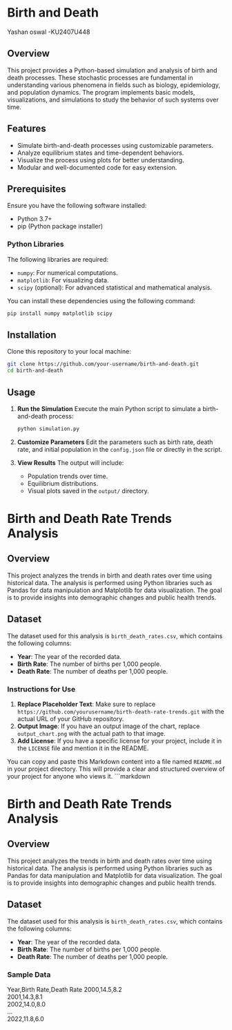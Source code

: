 # Birth and Death
Yashan oswal -KU2407U448

## Overview
This project provides a Python-based simulation and analysis of birth and death processes. These stochastic processes are fundamental in understanding various phenomena in fields such as biology, epidemiology, and population dynamics. The program implements basic models, visualizations, and simulations to study the behavior of such systems over time.

## Features
- Simulate birth-and-death processes using customizable parameters.
- Analyze equilibrium states and time-dependent behaviors.
- Visualize the process using plots for better understanding.
- Modular and well-documented code for easy extension.

## Prerequisites
Ensure you have the following software installed:
- Python 3.7+
- pip (Python package installer)

### Python Libraries
The following libraries are required:
- `numpy`: For numerical computations.
- `matplotlib`: For visualizing data.
- `scipy` (optional): For advanced statistical and mathematical analysis.

You can install these dependencies using the following command:
```bash
pip install numpy matplotlib scipy
```

## Installation
Clone this repository to your local machine:
```bash
git clone https://github.com/your-username/birth-and-death.git
cd birth-and-death
```

## Usage
1. **Run the Simulation**
   Execute the main Python script to simulate a birth-and-death process:
   ```bash
   python simulation.py
   ```
   
2. **Customize Parameters**
   Edit the parameters such as birth rate, death rate, and initial population in the `config.json` file or directly in the script.

3. **View Results**
   The output will include:
   - Population trends over time.
   - Equilibrium distributions.
   - Visual plots saved in the `output/` directory.

# Birth and Death Rate Trends Analysis

## Overview
This project analyzes the trends in birth and death rates over time using historical data. The analysis is performed using Python libraries such as Pandas for data manipulation and Matplotlib for data visualization. The goal is to provide insights into demographic changes and public health trends.

## Dataset
The dataset used for this analysis is `birth_death_rates.csv`, which contains the following columns:
- **Year**: The year of the recorded data.
- **Birth Rate**: The number of births per 1,000 people.
- **Death Rate**: The number of deaths per 1,000 people.

### Instructions for Use
1. **Replace Placeholder Text**: Make sure to replace `https://github.com/yourusername/birth-death-rate-trends.git` with the actual URL of your GitHub repository.
2. **Output Image**: If you have an output image of the chart, replace `output_chart.png` with the actual path to that image.
3. **Add License**: If you have a specific license for your project, include it in the `LICENSE` file and mention it in the README.

You can copy and paste this Markdown content into a file named `README.md` in your project directory. This will provide a clear and structured overview of your project for anyone who views it. ```markdown
# Birth and Death Rate Trends Analysis

## Overview
This project analyzes the trends in birth and death rates over time using historical data. The analysis is performed using Python libraries such as Pandas for data manipulation and Matplotlib for data visualization. The goal is to provide insights into demographic changes and public health trends.

## Dataset
The dataset used for this analysis is `birth_death_rates.csv`, which contains the following columns:
- **Year**: The year of the recorded data.
- **Birth Rate**: The number of births per 1,000 people.
- **Death Rate**: The number of deaths per 1,000 people.

### Sample Data

Year,Birth Rate,Death Rate
2000,14.5,8.2\
2001,14.3,8.1\
2002,14.0,8.0\
...\
2022,11.8,6.0

